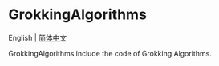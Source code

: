 # GrokkingAlgorithms

English | [简体中文](./README-zh.md "简体中文")

GrokkingAlgorithms include the code of Grokking Algorithms.